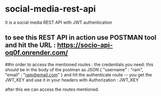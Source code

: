 # social-media-rest-api
It is a social media REST API with JWT authentication

## to see this REST API in action use POSTMAN tool and hit the URL : https://socio-api-oq0f.onrender.com/

##in order to access the mentioned routes : the credentials you need:
this should be in the body of the postman as JSON 
{
  "username" : "ram",
  "email" : "ram@email.com"
}
and hit the authenticate route -- you get the JWT_KEY and use it in your headers with Authorization : JWT_KEY

after this we can access the routes mentioned.
